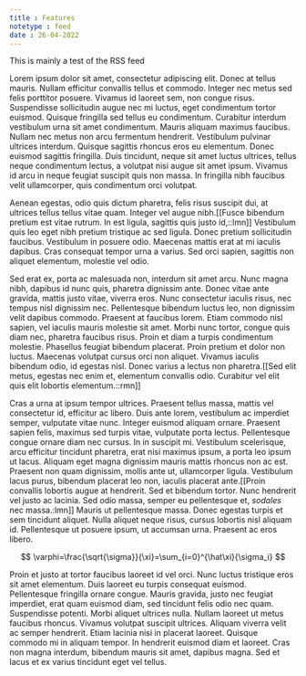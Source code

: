 ```yaml
---
title : Features
notetype : feed
date : 26-04-2022
---
```


This is mainly a test of the RSS feed

Lorem ipsum dolor sit amet, consectetur adipiscing elit. Donec at tellus mauris. Nullam efficitur convallis tellus et commodo. Integer nec metus sed felis porttitor posuere. Vivamus id laoreet sem, non congue risus. Suspendisse sollicitudin augue nec mi luctus, eget condimentum tortor euismod. Quisque fringilla sed tellus eu condimentum. Curabitur interdum vestibulum urna sit amet condimentum. Mauris aliquam maximus faucibus. Nullam nec metus non arcu fermentum hendrerit. Vestibulum pulvinar ultrices interdum. Quisque sagittis rhoncus eros eu elementum. Donec euismod sagittis fringilla. Duis tincidunt, neque sit amet luctus ultrices, tellus neque condimentum lectus, a volutpat nisi augue sit amet ipsum. Vivamus id arcu in neque feugiat suscipit quis non massa. In fringilla nibh faucibus velit ullamcorper, quis condimentum orci volutpat.

Aenean egestas, odio quis dictum pharetra, felis risus suscipit dui, at ultrices tellus tellus vitae quam. Integer vel augue nibh.[[Fusce bibendum pretium est vitae rutrum. In est ligula, sagittis quis justo id,::lmn]] Vestibulum quis leo eget nibh pretium tristique ac sed ligula. Donec pretium sollicitudin faucibus. Vestibulum in posuere odio. Maecenas mattis erat at mi iaculis dapibus. Cras consequat tempor urna a varius. Sed orci sapien, sagittis non aliquet elementum, molestie vel odio.

Sed erat ex, porta ac malesuada non, interdum sit amet arcu. Nunc magna nibh, dapibus id nunc quis, pharetra dignissim ante. Donec vitae ante gravida, mattis justo vitae, viverra eros. Nunc consectetur iaculis risus, nec tempus nisl dignissim nec. Pellentesque bibendum luctus leo, non dignissim velit dapibus commodo. Praesent at faucibus lorem. Etiam commodo nisl sapien, vel iaculis mauris molestie sit amet. Morbi nunc tortor, congue quis diam nec, pharetra faucibus risus. Proin et diam a turpis condimentum molestie. Phasellus feugiat bibendum placerat. Proin pretium et dolor non luctus. Maecenas volutpat cursus orci non aliquet. Vivamus iaculis bibendum odio, id egestas nisl. Donec varius a lectus non pharetra.[[Sed elit metus, egestas nec enim et, elementum convallis odio. Curabitur vel elit quis elit lobortis elementum.::rmn]]

Cras a urna at ipsum tempor ultrices. Praesent tellus massa, mattis vel consectetur id, efficitur ac libero. Duis ante lorem, vestibulum ac imperdiet semper, vulputate vitae nunc. Integer euismod aliquam ornare. Praesent sapien felis, maximus sed turpis vitae, vulputate porta lectus. Pellentesque congue ornare diam nec cursus. In in suscipit mi. Vestibulum scelerisque, arcu efficitur tincidunt pharetra, erat nisi maximus ipsum, a porta leo ipsum ut lacus. Aliquam eget magna dignissim mauris mattis rhoncus non ac est. Praesent non quam dignissim, mollis ante ut, ullamcorper ligula. Vestibulum lacus purus, bibendum placerat leo non, iaculis placerat ante.[[Proin convallis lobortis augue at hendrerit. Sed et bibendum tortor. Nunc hendrerit vel justo ac lacinia. Sed odio massa, semper eu pellentesque et, *sodales* nec massa.:lmn]] Mauris ut pellentesque massa. Donec egestas turpis et sem tincidunt aliquet. Nulla aliquet neque risus, cursus lobortis nisl aliquam id. Pellentesque ut posuere ipsum, ut accumsan urna. Praesent ac eros libero.


$$ \varphi=\frac{\sqrt{\sigma}}{\xi}=\sum_{i=0}^{\hat\xi}{\sigma_i} $$

Proin et justo at tortor faucibus laoreet id vel orci. Nunc luctus tristique eros sit amet elementum. Duis laoreet eu turpis consequat euismod. Pellentesque fringilla ornare congue. Mauris gravida, justo nec feugiat imperdiet, erat quam euismod diam, sed tincidunt felis odio nec quam. Suspendisse potenti. Morbi aliquet ultrices nulla. Nullam laoreet ut metus faucibus rhoncus. Vivamus volutpat suscipit ultrices. Aliquam viverra velit ac semper hendrerit. Etiam lacinia nisi in placerat laoreet. Quisque commodo mi in aliquam tempor. In hendrerit euismod diam et laoreet. Cras non magna interdum, bibendum mauris sit amet, dapibus magna. Sed et lacus et ex varius tincidunt eget vel tellus.


